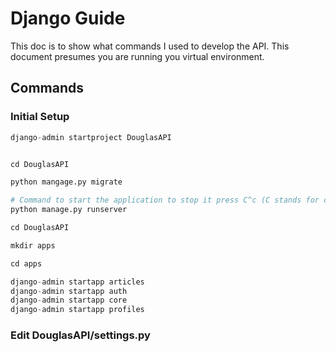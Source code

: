 # Django Guide

This doc is to show what commands I used to develop the API.
This document presumes you are running you virtual environment.

## Commands

### Initial Setup

```python
django-admin startproject DouglasAPI


cd DouglasAPI

python mangage.py migrate

# Command to start the application to stop it press C^c (C stands for control)
python manage.py runserver

cd DouglasAPI 

mkdir apps

cd apps

django-admin startapp articles
django-admin startapp auth
django-admin startapp core
django-admin startapp profiles
```

### Edit DouglasAPI/settings.py
